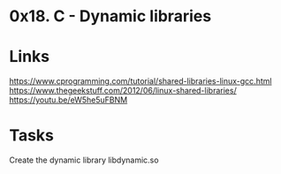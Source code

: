 # 0x18. C - Dynamic libraries

# Links
https://www.cprogramming.com/tutorial/shared-libraries-linux-gcc.html
https://www.thegeekstuff.com/2012/06/linux-shared-libraries/
https://youtu.be/eW5he5uFBNM

# Tasks
Create the dynamic library libdynamic.so
